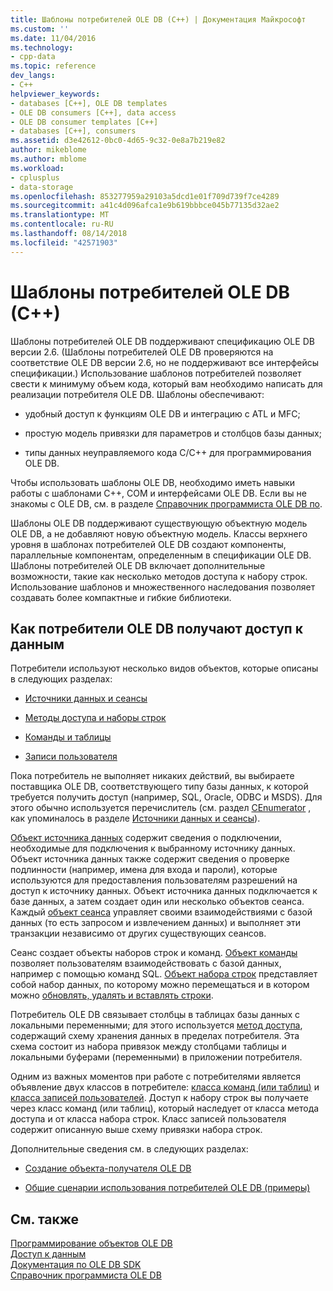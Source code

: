 ```yaml
---
title: Шаблоны потребителей OLE DB (C++) | Документация Майкрософт
ms.custom: ''
ms.date: 11/04/2016
ms.technology:
- cpp-data
ms.topic: reference
dev_langs:
- C++
helpviewer_keywords:
- databases [C++], OLE DB templates
- OLE DB consumers [C++], data access
- OLE DB consumer templates [C++]
- databases [C++], consumers
ms.assetid: d3e42612-0bc0-4d65-9c32-0e8a7b219e82
author: mikeblome
ms.author: mblome
ms.workload:
- cplusplus
- data-storage
ms.openlocfilehash: 853277959a29103a5dcd1e01f709d739f7ce4289
ms.sourcegitcommit: a41c4d096afca1e9b619bbbce045b77135d32ae2
ms.translationtype: MT
ms.contentlocale: ru-RU
ms.lasthandoff: 08/14/2018
ms.locfileid: "42571903"
---
```

# <a name="ole-db-consumer-templates-c"></a>Шаблоны потребителей OLE DB (C++)
Шаблоны потребителей OLE DB поддерживают спецификацию OLE DB версии 2.6. (Шаблоны потребителей OLE DB проверяются на соответствие OLE DB версии 2.6, но не поддерживают все интерфейсы спецификации.) Использование шаблонов потребителей позволяет свести к минимуму объем кода, который вам необходимо написать для реализации потребителя OLE DB. Шаблоны обеспечивают:  
  
-   удобный доступ к функциям OLE DB и интеграцию с ATL и MFC;  
  
-   простую модель привязки для параметров и столбцов базы данных;  
  
-   типы данных неуправляемого кода C/C++ для программирования OLE DB.  
  
 Чтобы использовать шаблоны OLE DB, необходимо иметь навыки работы с шаблонами C++, COM и интерфейсами OLE DB. Если вы не знакомы с OLE DB, см. в разделе [Справочник программиста OLE DB по](/previous-versions/windows/desktop/ms718124\(v=vs.85\)).  
  
 Шаблоны OLE DB поддерживают существующую объектную модель OLE DB, а не добавляют новую объектную модель. Классы верхнего уровня в шаблонах потребителей OLE DB создают компоненты, параллельные компонентам, определенным в спецификации OLE DB. Шаблоны потребителей OLE DB включает дополнительные возможности, такие как несколько методов доступа к набору строк. Использование шаблонов и множественного наследования позволяет создавать более компактные и гибкие библиотеки.  
  
## <a name="how-ole-db-consumers-access-data"></a>Как потребители OLE DB получают доступ к данным  
 Потребители используют несколько видов объектов, которые описаны в следующих разделах:  
  
-   [Источники данных и сеансы](../../data/oledb/data-sources-and-sessions.md)  
  
-   [Методы доступа и наборы строк](../../data/oledb/accessors-and-rowsets.md)  
  
-   [Команды и таблицы](../../data/oledb/commands-and-tables.md)  
  
-   [Записи пользователя](../../data/oledb/user-records.md)  
  
 Пока потребитель не выполняет никаких действий, вы выбираете поставщика OLE DB, соответствующего типу базы данных, к которой требуется получить доступ (например, SQL, Oracle, ODBC и MSDS). Для этого обычно используется перечислитель (см. раздел [CEnumerator](../../data/oledb/cenumerator-class.md) , как упоминалось в разделе [Источники данных и сеансы](../../data/oledb/data-sources-and-sessions.md)).  
  
 [Объект источника данных](../../data/oledb/data-sources-and-sessions.md) содержит сведения о подключении, необходимые для подключения к выбранному источнику данных. Объект источника данных также содержит сведения о проверке подлинности (например, имена для входа и пароли), которые используются для предоставления пользователям разрешений на доступ к источнику данных. Объект источника данных подключается к базе данных, а затем создает один или несколько объектов сеанса. Каждый [объект сеанса](../../data/oledb/data-sources-and-sessions.md) управляет своими взаимодействиями с базой данных (то есть запросом и извлечением данных) и выполняет эти транзакции независимо от других существующих сеансов.  
  
 Сеанс создает объекты наборов строк и команд. [Объект команды](../../data/oledb/commands-and-tables.md) позволяет пользователям взаимодействовать с базой данных, например с помощью команд SQL. [Объект набора строк](../../data/oledb/accessors-and-rowsets.md) представляет собой набор данных, по которому можно перемещаться и в котором можно [обновлять, удалять и вставлять строки](../../data/oledb/updating-rowsets.md).  
  
 Потребитель OLE DB связывает столбцы в таблицах базы данных с локальными переменными; для этого используется [метод доступа](../../data/oledb/accessors-and-rowsets.md), содержащий схему хранения данных в пределах потребителя. Эта схема состоит из набора привязок между столбцами таблицы и локальными буферами (переменными) в приложении потребителя.  
  
 Одним из важных моментов при работе с потребителями является объявление двух классов в потребителе: [класса команд (или таблиц)](../../data/oledb/commands-and-tables.md) и [класса записей пользователей](../../data/oledb/user-records.md). Доступ к набору строк вы получаете через класс команд (или таблиц), который наследует от класса метода доступа и от класса набора строк. Класс записей пользователя содержит описанную выше схему привязки набора строк.  
  
 Дополнительные сведения см. в следующих разделах:  
  
-   [Создание объекта-получателя OLE DB](../../data/oledb/creating-an-ole-db-consumer.md)  
  
-   [Общие сценарии использования потребителей OLE DB (примеры)](../../data/oledb/working-with-ole-db-consumer-templates.md)  
  
## <a name="see-also"></a>См. также  
 [Программирование объектов OLE DB](../../data/oledb/ole-db-programming.md)   
 [Доступ к данным](../data-access-in-cpp.md)   
 [Документация по OLE DB SDK](/previous-versions/windows/desktop/ms722784\(v=vs.85\))   
 [Справочник программиста OLE DB](/previous-versions/windows/desktop/ms713643\(v=vs.85\))